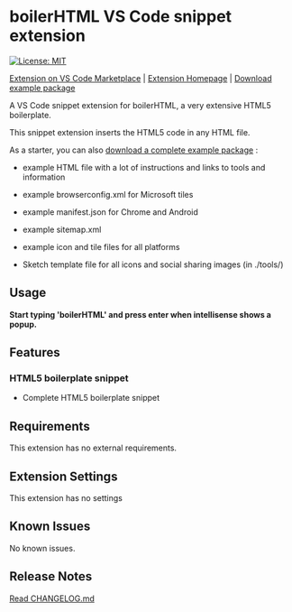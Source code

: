# boilerHTML VS Code snippet extension

[![License: MIT](https://img.shields.io/badge/License-MIT-blue.svg)](https://opensource.org/licenses/MIT)

[Extension on VS Code Marketplace](https://marketplace.visualstudio.com/items?itemName=Performanizecom.boilerhtml "Extension in VS Code Marketplace") | [Extension Homepage](https://github.com/performanize/boilerHTML_VSCode_extension/blob/master/README.md "Extension Homepage") | [Download example package](https://github.com/performanize/boilerHTML "Download example package")

A VS Code snippet extension for boilerHTML, a very extensive HTML5 boilerplate.

This snippet extension inserts the HTML5 code in any HTML file.

As a starter, you can also [download a complete example package](https://github.com/performanize/boilerHTML "Download example package") :

* example HTML file with a lot of instructions and links to tools and information
* example browserconfig.xml for Microsoft tiles
* example manifest.json for Chrome and Android
* example sitemap.xml
* example icon and tile files for all platforms

* Sketch template file for all icons and social sharing images (in ./tools/)

## Usage

**Start typing 'boilerHTML' and press enter when intellisense shows a popup.**

## Features

### HTML5 boilerplate snippet

* Complete HTML5 boilerplate snippet

## Requirements

This extension has no external requirements.

## Extension Settings

This extension has no settings

## Known Issues

No known issues.

## Release Notes

[Read CHANGELOG.md](https://github.com/performanize/boilerHTML_VSCode_extension/blob/master/CHANGELOG.md "boilerHTML Changelog")
